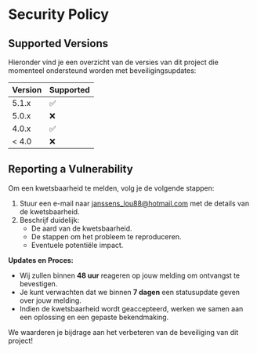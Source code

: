 # Security Policy

## Supported Versions

Hieronder vind je een overzicht van de versies van dit project die momenteel ondersteund worden met beveiligingsupdates:

| Version | Supported          |
| ------- | ------------------ |
| 5.1.x   | :white_check_mark: |
| 5.0.x   | :x:                |
| 4.0.x   | :white_check_mark: |
| < 4.0   | :x:                |

## Reporting a Vulnerability

Om een kwetsbaarheid te melden, volg je de volgende stappen:

1. Stuur een e-mail naar janssens_lou88@hotmail.com met de details van de kwetsbaarheid.
2. Beschrijf duidelijk:
   - De aard van de kwetsbaarheid.
   - De stappen om het probleem te reproduceren.
   - Eventuele potentiële impact.

**Updates en Proces:**
- Wij zullen binnen **48 uur** reageren op jouw melding om ontvangst te bevestigen.
- Je kunt verwachten dat we binnen **7 dagen** een statusupdate geven over jouw melding.
- Indien de kwetsbaarheid wordt geaccepteerd, werken we samen aan een oplossing en een gepaste bekendmaking.

We waarderen je bijdrage aan het verbeteren van de beveiliging van dit project!
